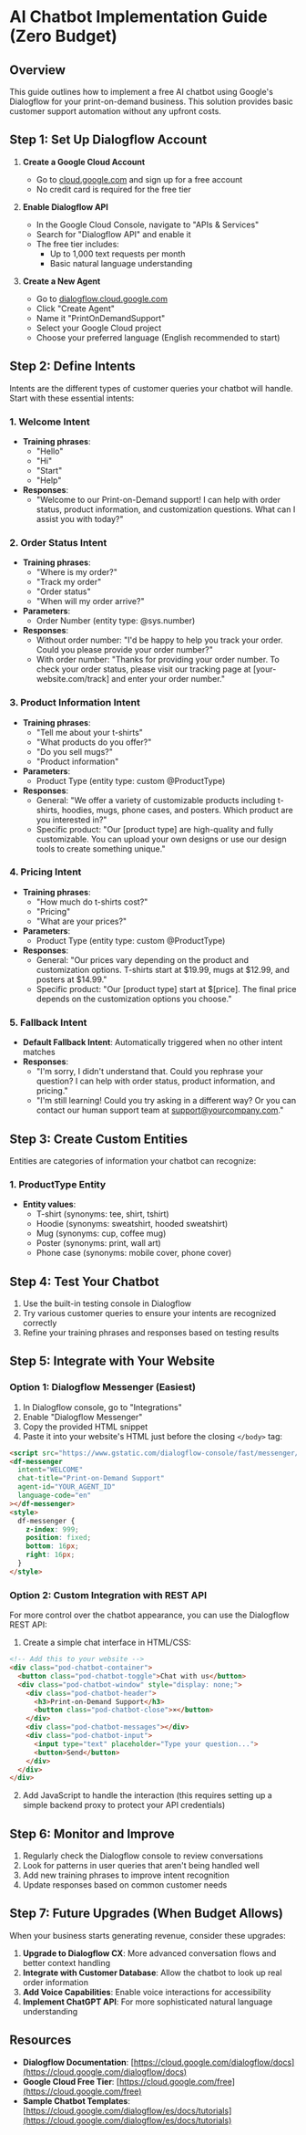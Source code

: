 # AI Chatbot Implementation Guide (Zero Budget)

## Overview

This guide outlines how to implement a free AI chatbot using Google's Dialogflow for your print-on-demand business. This solution provides basic customer support automation without any upfront costs.

## Step 1: Set Up Dialogflow Account

1. **Create a Google Cloud Account**

   - Go to [cloud.google.com](https://cloud.google.com/) and sign up for a free account
   - No credit card is required for the free tier

2. **Enable Dialogflow API**

   - In the Google Cloud Console, navigate to "APIs & Services"
   - Search for "Dialogflow API" and enable it
   - The free tier includes:
     - Up to 1,000 text requests per month
     - Basic natural language understanding

3. **Create a New Agent**

   - Go to [dialogflow.cloud.google.com](https://dialogflow.cloud.google.com/)
   - Click "Create Agent"
   - Name it "PrintOnDemandSupport"
   - Select your Google Cloud project
   - Choose your preferred language (English recommended to start)

## Step 2: Define Intents

Intents are the different types of customer queries your chatbot will handle. Start with these essential intents:

### 1. Welcome Intent

- **Training phrases**: 
  - "Hello"
  - "Hi"
  - "Start"
  - "Help"
- **Responses**:
  - "Welcome to our Print-on-Demand support! I can help with order status, product information, and customization questions. What can I assist you with today?"

### 2. Order Status Intent

- **Training phrases**:
  - "Where is my order?"
  - "Track my order"
  - "Order status"
  - "When will my order arrive?"
- **Parameters**:
  - Order Number (entity type: @sys.number)
- **Responses**:
  - Without order number: "I'd be happy to help you track your order. Could you please provide your order number?"
  - With order number: "Thanks for providing your order number. To check your order status, please visit our tracking page at [your-website.com/track] and enter your order number."

### 3. Product Information Intent

- **Training phrases**:
  - "Tell me about your t-shirts"
  - "What products do you offer?"
  - "Do you sell mugs?"
  - "Product information"
- **Parameters**:
  - Product Type (entity type: custom @ProductType)
- **Responses**:
  - General: "We offer a variety of customizable products including t-shirts, hoodies, mugs, phone cases, and posters. Which product are you interested in?"
  - Specific product: "Our [product type] are high-quality and fully customizable. You can upload your own designs or use our design tools to create something unique."

### 4. Pricing Intent

- **Training phrases**:
  - "How much do t-shirts cost?"
  - "Pricing"
  - "What are your prices?"
- **Parameters**:
  - Product Type (entity type: custom @ProductType)
- **Responses**:
  - General: "Our prices vary depending on the product and customization options. T-shirts start at $19.99, mugs at $12.99, and posters at $14.99."
  - Specific product: "Our [product type] start at $[price]. The final price depends on the customization options you choose."

### 5. Fallback Intent

- **Default Fallback Intent**: Automatically triggered when no other intent matches
- **Responses**:
  - "I'm sorry, I didn't understand that. Could you rephrase your question? I can help with order status, product information, and pricing."
  - "I'm still learning! Could you try asking in a different way? Or you can contact our human support team at support@yourcompany.com."

## Step 3: Create Custom Entities

Entities are categories of information your chatbot can recognize:

### 1. ProductType Entity

- **Entity values**:
  - T-shirt (synonyms: tee, shirt, tshirt)
  - Hoodie (synonyms: sweatshirt, hooded sweatshirt)
  - Mug (synonyms: cup, coffee mug)
  - Poster (synonyms: print, wall art)
  - Phone case (synonyms: mobile cover, phone cover)

## Step 4: Test Your Chatbot

1. Use the built-in testing console in Dialogflow
2. Try various customer queries to ensure your intents are recognized correctly
3. Refine your training phrases and responses based on testing results

## Step 5: Integrate with Your Website

### Option 1: Dialogflow Messenger (Easiest)

1. In Dialogflow console, go to "Integrations"
2. Enable "Dialogflow Messenger"
3. Copy the provided HTML snippet
4. Paste it into your website's HTML just before the closing `</body>` tag:

```html
<script src="https://www.gstatic.com/dialogflow-console/fast/messenger/bootstrap.js?v=1"></script>
<df-messenger
  intent="WELCOME"
  chat-title="Print-on-Demand Support"
  agent-id="YOUR_AGENT_ID"
  language-code="en"
></df-messenger>
<style>
  df-messenger {
    z-index: 999;
    position: fixed;
    bottom: 16px;
    right: 16px;
  }
</style>
```

### Option 2: Custom Integration with REST API

For more control over the chatbot appearance, you can use the Dialogflow REST API:

1. Create a simple chat interface in HTML/CSS:

```html
<!-- Add this to your website -->
<div class="pod-chatbot-container">
  <button class="pod-chatbot-toggle">Chat with us</button>
  <div class="pod-chatbot-window" style="display: none;">
    <div class="pod-chatbot-header">
      <h3>Print-on-Demand Support</h3>
      <button class="pod-chatbot-close">×</button>
    </div>
    <div class="pod-chatbot-messages"></div>
    <div class="pod-chatbot-input">
      <input type="text" placeholder="Type your question...">
      <button>Send</button>
    </div>
  </div>
</div>
```

2. Add JavaScript to handle the interaction (this requires setting up a simple backend proxy to protect your API credentials)

## Step 6: Monitor and Improve

1. Regularly check the Dialogflow console to review conversations
2. Look for patterns in user queries that aren't being handled well
3. Add new training phrases to improve intent recognition
4. Update responses based on common customer needs

## Step 7: Future Upgrades (When Budget Allows)

When your business starts generating revenue, consider these upgrades:

1. **Upgrade to Dialogflow CX**: More advanced conversation flows and better context handling
2. **Integrate with Customer Database**: Allow the chatbot to look up real order information
3. **Add Voice Capabilities**: Enable voice interactions for accessibility
4. **Implement ChatGPT API**: For more sophisticated natural language understanding

## Resources

- **Dialogflow Documentation**: [https://cloud.google.com/dialogflow/docs](https://cloud.google.com/dialogflow/docs)
- **Google Cloud Free Tier**: [https://cloud.google.com/free](https://cloud.google.com/free)
- **Sample Chatbot Templates**: [https://cloud.google.com/dialogflow/es/docs/tutorials](https://cloud.google.com/dialogflow/es/docs/tutorials)
